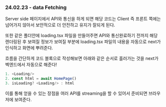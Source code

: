 ### 24.02.23 - data Fetching

Server side 페이지에서 API와 통신을 하게 되면 해당 코드는 Client 즉 프론트 쪽에는 넘어가지 않아서 보안적으로 더 안전하고 유지가 잘되게 된다.

또한 같은 폴더안에 loading.tsx 파일을 만들어주면 API와 통신완료하기 전까지 해당 렌더링된 후 보여질 정보가 보여질 부분에 loading.tsx 파일의 내용을 자동으로 next가 인식하고 화면에 뿌려준다.

흐름을 간단하게 코드 블록으로 작성해보면 아래와 같은 순서로 흘러가는 것을 next가 벡엔드에서 자동으로 해준다!

```javascript
1. <Loading/>
2. const html = await HomePage()
3. isLoading? <Loading/> : html
```

이를 통해 얻을 수 있는 장점을 여러 API를 streaming을 할 수 있어서 준비되면 브라우저에 보여준다.
